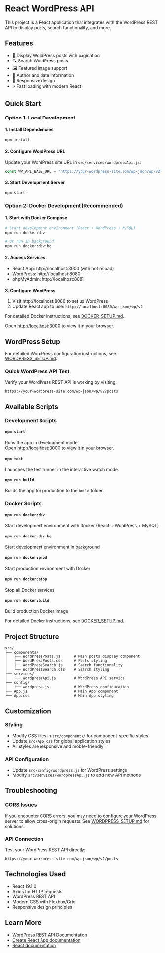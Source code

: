 # React WordPress API

This project is a React application that integrates with the WordPress REST API to display posts, search functionality, and more.

## Features

- 📝 Display WordPress posts with pagination
- 🔍 Search WordPress posts
- 🖼️ Featured image support
- 👤 Author and date information
- 📱 Responsive design
- ⚡ Fast loading with modern React

## Quick Start

### Option 1: Local Development

#### 1. Install Dependencies
```bash
npm install
```

#### 2. Configure WordPress URL
Update your WordPress site URL in `src/services/wordpressApi.js`:
```javascript
const WP_API_BASE_URL = 'https://your-wordpress-site.com/wp-json/wp/v2';
```

#### 3. Start Development Server
```bash
npm start
```

### Option 2: Docker Development (Recommended)

#### 1. Start with Docker Compose
```bash
# Start development environment (React + WordPress + MySQL)
npm run docker:dev

# Or run in background
npm run docker:dev:bg
```

#### 2. Access Services
- React App: http://localhost:3000 (with hot reload)
- WordPress: http://localhost:8080
- phpMyAdmin: http://localhost:8081

#### 3. Configure WordPress
1. Visit http://localhost:8080 to set up WordPress
2. Update React app to use: `http://localhost:8080/wp-json/wp/v2`

For detailed Docker instructions, see [DOCKER_SETUP.md](./DOCKER_SETUP.md).

Open [http://localhost:3000](http://localhost:3000) to view it in your browser.

## WordPress Setup

For detailed WordPress configuration instructions, see [WORDPRESS_SETUP.md](./WORDPRESS_SETUP.md).

### Quick WordPress API Test
Verify your WordPress REST API is working by visiting:
```
https://your-wordpress-site.com/wp-json/wp/v2/posts
```

## Available Scripts

### Development Scripts

#### `npm start`
Runs the app in development mode.\
Open [http://localhost:3000](http://localhost:3000) to view it in your browser.

#### `npm test`
Launches the test runner in the interactive watch mode.

#### `npm run build`
Builds the app for production to the `build` folder.

### Docker Scripts

#### `npm run docker:dev`
Start development environment with Docker (React + WordPress + MySQL)

#### `npm run docker:dev:bg`
Start development environment in background

#### `npm run docker:prod`
Start production environment with Docker

#### `npm run docker:stop`
Stop all Docker services

#### `npm run docker:build`
Build production Docker image

For detailed Docker instructions, see [DOCKER_SETUP.md](./DOCKER_SETUP.md).

## Project Structure

```
src/
├── components/
│   ├── WordPressPosts.js      # Main posts display component
│   ├── WordPressPosts.css     # Posts styling
│   ├── WordPressSearch.js     # Search functionality
│   └── WordPressSearch.css    # Search styling
├── services/
│   └── wordpressApi.js        # WordPress API service
├── config/
│   └── wordpress.js           # WordPress configuration
├── App.js                     # Main App component
└── App.css                    # Main App styling
```

## Customization

### Styling
- Modify CSS files in `src/components/` for component-specific styles
- Update `src/App.css` for global application styles
- All styles are responsive and mobile-friendly

### API Configuration
- Update `src/config/wordpress.js` for WordPress settings
- Modify `src/services/wordpressApi.js` to add new API methods

## Troubleshooting

### CORS Issues
If you encounter CORS errors, you may need to configure your WordPress server to allow cross-origin requests. See [WORDPRESS_SETUP.md](./WORDPRESS_SETUP.md) for solutions.

### API Connection
Test your WordPress REST API directly:
```
https://your-wordpress-site.com/wp-json/wp/v2/posts
```

## Technologies Used

- React 19.1.0
- Axios for HTTP requests
- WordPress REST API
- Modern CSS with Flexbox/Grid
- Responsive design principles

## Learn More

- [WordPress REST API Documentation](https://developer.wordpress.org/rest-api/)
- [Create React App documentation](https://facebook.github.io/create-react-app/docs/getting-started)
- [React documentation](https://reactjs.org/)

